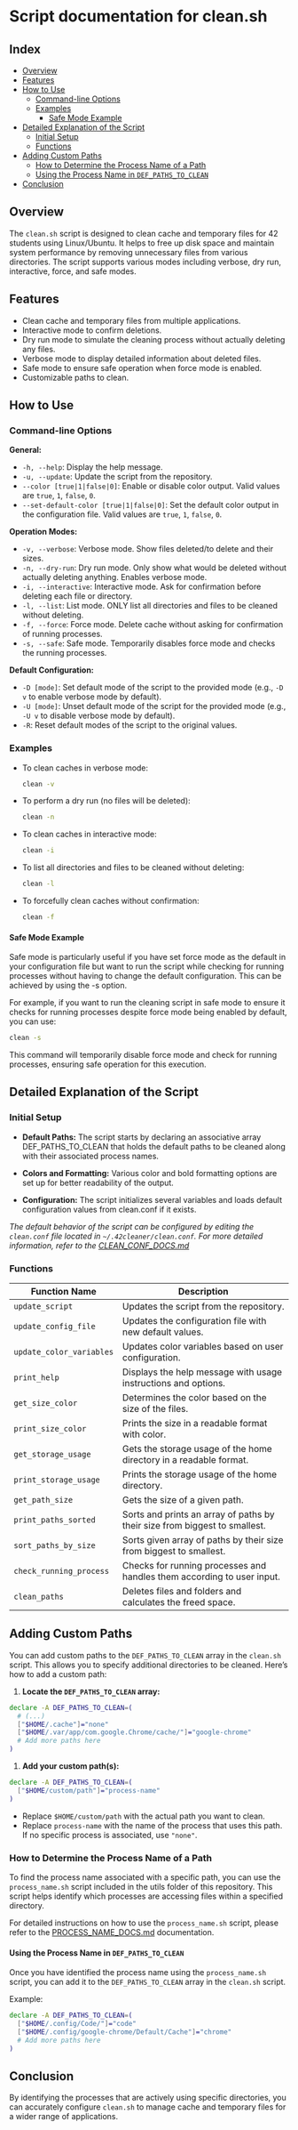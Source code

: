 # Script documentation for clean.sh

## Index

- [Overview](#overview)
- [Features](#features)
- [How to Use](#how-to-use)
  - [Command-line Options](#command-line-options)
  - [Examples](#examples)
    - [Safe Mode Example](#safe-mode-example)
- [Detailed Explanation of the Script](#detailed-explanation-of-the-script)
  - [Initial Setup](#initial-setup)
  - [Functions](#functions)
- [Adding Custom Paths](#adding-custom-paths)
  - [How to Determine the Process Name of a Path](#how-to-determine-the-process-name-of-a-path)
  - [Using the Process Name in `DEF_PATHS_TO_CLEAN`](#using-the-process-name-in-def_paths_to_clean)
- [Conclusion](#conclusion)

## Overview

The `clean.sh` script is designed to clean cache and temporary files for 42 students using Linux/Ubuntu. It helps to free up disk space and maintain system performance by removing unnecessary files from various directories. The script supports various modes including verbose, dry run, interactive, force, and safe modes.

## Features

- Clean cache and temporary files from multiple applications.
- Interactive mode to confirm deletions.
- Dry run mode to simulate the cleaning process without actually deleting any files.
- Verbose mode to display detailed information about deleted files.
- Safe mode to ensure safe operation when force mode is enabled.
- Customizable paths to clean.

## How to Use

### Command-line Options

**General:**
- `-h, --help`: Display the help message.
- `-u, --update`: Update the script from the repository.
- `--color [true|1|false|0]`: Enable or disable color output. Valid values are `true`, `1`, `false`, `0`.
- `--set-default-color [true|1|false|0]`: Set the default color output in the configuration file. Valid values are `true`, `1`, `false`, `0`.

**Operation Modes:**
- `-v, --verbose`: Verbose mode. Show files deleted/to delete and their sizes.
- `-n, --dry-run`: Dry run mode. Only show what would be deleted without actually deleting anything. Enables verbose mode.
- `-i, --interactive`: Interactive mode. Ask for confirmation before deleting each file or directory.
- `-l, --list`: List mode. ONLY list all directories and files to be cleaned without deleting.
- `-f, --force`: Force mode. Delete cache without asking for confirmation of running processes.
- `-s, --safe`: Safe mode. Temporarily disables force mode and checks the running processes.

**Default Configuration:**
- `-D [mode]`: Set default mode of the script to the provided mode (e.g., `-D v` to enable verbose mode by default).
- `-U [mode]`: Unset default mode of the script for the provided mode (e.g., `-U v` to disable verbose mode by default).
- `-R`: Reset default modes of the script to the original values.

### Examples

- To clean caches in verbose mode:
  
  ```sh
  clean -v
  ```
- To perform a dry run (no files will be deleted):
  
  ```sh
  clean -n
  ```
- To clean caches in interactive mode:
  
  ```sh
  clean -i
  ```
- To list all directories and files to be cleaned without deleting:
  
  ```sh
  clean -l
  ```
- To forcefully clean caches without confirmation:
  
  ```sh
  clean -f
  ```

#### Safe Mode Example
Safe mode is particularly useful if you have set force mode as the default in your configuration file but want to run the script while checking for running processes without having to change the default configuration. This can be achieved by using the -s option.

For example, if you want to run the cleaning script in safe mode to ensure it checks for running processes despite force mode being enabled by default, you can use:
```sh
clean -s
```

This command will temporarily disable force mode and check for running processes, ensuring safe operation for this execution.

## Detailed Explanation of the Script

### Initial Setup
- **Default Paths:** The script starts by declaring an associative array DEF_PATHS_TO_CLEAN that holds the default paths to be cleaned along with their associated process names.

- **Colors and Formatting:** Various color and bold formatting options are set up for better readability of the output.

- **Configuration:** The script initializes several variables and loads default configuration values from clean.conf if it exists.

*The default behavior of the script can be configured by editing the `clean.conf` file located in `~/.42cleaner/clean.conf`. For more detailed information, refer to the [CLEAN_CONF_DOCS.md](docs/CLEAN_CONF_DOCS.md)*

### Functions

| Function Name          | Description                                                |
|------------------------|------------------------------------------------------------|
| `update_script`        | Updates the script from the repository.                    |
| `update_config_file`   | Updates the configuration file with new default values.    |
| `update_color_variables` | Updates color variables based on user configuration.     |
| `print_help`           | Displays the help message with usage instructions and options. |
| `get_size_color`       | Determines the color based on the size of the files.       |
| `print_size_color`     | Prints the size in a readable format with color.           |
| `get_storage_usage`    | Gets the storage usage of the home directory in a readable format. |
| `print_storage_usage`  | Prints the storage usage of the home directory.            |
| `get_path_size`        | Gets the size of a given path.                             |
| `print_paths_sorted`   | Sorts and prints an array of paths by their size from biggest to smallest. |
| `sort_paths_by_size`   | Sorts given array of paths by their size from biggest to smallest. |
| `check_running_process`| Checks for running processes and handles them according to user input. |
| `clean_paths`          | Deletes files and folders and calculates the freed space.  |

## Adding Custom Paths
You can add custom paths to the `DEF_PATHS_TO_CLEAN` array in the `clean.sh` script. This allows you to specify additional directories to be cleaned. Here’s how to add a custom path:

1. **Locate the `DEF_PATHS_TO_CLEAN` array:**
  ```sh
  declare -A DEF_PATHS_TO_CLEAN=(
	# (...)
    ["$HOME/.cache"]="none"
    ["$HOME/.var/app/com.google.Chrome/cache/"]="google-chrome"
    # Add more paths here
  )
  ```

1. **Add your custom path(s):**
  ```sh
  declare -A DEF_PATHS_TO_CLEAN=(
	["$HOME/custom/path"]="process-name"
  )
  ```
  - Replace `$HOME/custom/path` with the actual path you want to clean.
  - Replace `process-name` with the name of the process that uses this path. If no specific process is associated, use `"none"`.

### How to Determine the Process Name of a Path

To find the process name associated with a specific path, you can use the `process_name.sh` script included in the utils folder of this repository. This script helps identify which processes are accessing files within a specified directory.

For detailed instructions on how to use the `process_name.sh` script, please refer to the [PROCESS_NAME_DOCS.md](PROCESS_NAME_DOCS.md) documentation.

#### Using the Process Name in `DEF_PATHS_TO_CLEAN`

Once you have identified the process name using the `process_name.sh` script, you can add it to the `DEF_PATHS_TO_CLEAN` array in the `clean.sh` script.

Example:

```sh
declare -A DEF_PATHS_TO_CLEAN=(
  ["$HOME/.config/Code/"]="code"
  ["$HOME/.config/google-chrome/Default/Cache"]="chrome"
  # Add more paths here
)
```

## Conclusion

By identifying the processes that are actively using specific directories, you can accurately configure `clean.sh` to manage cache and temporary files for a wider range of applications.
